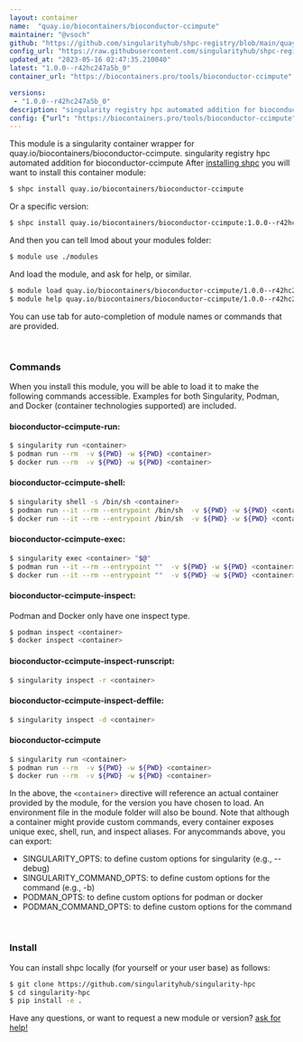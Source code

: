 ```yaml
---
layout: container
name:  "quay.io/biocontainers/bioconductor-ccimpute"
maintainer: "@vsoch"
github: "https://github.com/singularityhub/shpc-registry/blob/main/quay.io/biocontainers/bioconductor-ccimpute/container.yaml"
config_url: "https://raw.githubusercontent.com/singularityhub/shpc-registry/main/quay.io/biocontainers/bioconductor-ccimpute/container.yaml"
updated_at: "2023-05-16 02:47:35.210040"
latest: "1.0.0--r42hc247a5b_0"
container_url: "https://biocontainers.pro/tools/bioconductor-ccimpute"

versions:
 - "1.0.0--r42hc247a5b_0"
description: "singularity registry hpc automated addition for bioconductor-ccimpute"
config: {"url": "https://biocontainers.pro/tools/bioconductor-ccimpute", "maintainer": "@vsoch", "description": "singularity registry hpc automated addition for bioconductor-ccimpute", "latest": {"1.0.0--r42hc247a5b_0": "sha256:f40957655be9ef92a3730ac5d382e2d141bf2367267678d1c5550828efe394e0"}, "tags": {"1.0.0--r42hc247a5b_0": "sha256:f40957655be9ef92a3730ac5d382e2d141bf2367267678d1c5550828efe394e0"}, "docker": "quay.io/biocontainers/bioconductor-ccimpute"}
---
```


This module is a singularity container wrapper for quay.io/biocontainers/bioconductor-ccimpute.
singularity registry hpc automated addition for bioconductor-ccimpute
After [installing shpc](#install) you will want to install this container module:


```bash
$ shpc install quay.io/biocontainers/bioconductor-ccimpute
```

Or a specific version:

```bash
$ shpc install quay.io/biocontainers/bioconductor-ccimpute:1.0.0--r42hc247a5b_0
```

And then you can tell lmod about your modules folder:

```bash
$ module use ./modules
```

And load the module, and ask for help, or similar.

```bash
$ module load quay.io/biocontainers/bioconductor-ccimpute/1.0.0--r42hc247a5b_0
$ module help quay.io/biocontainers/bioconductor-ccimpute/1.0.0--r42hc247a5b_0
```

You can use tab for auto-completion of module names or commands that are provided.

<br>

### Commands

When you install this module, you will be able to load it to make the following commands accessible.
Examples for both Singularity, Podman, and Docker (container technologies supported) are included.

#### bioconductor-ccimpute-run:

```bash
$ singularity run <container>
$ podman run --rm  -v ${PWD} -w ${PWD} <container>
$ docker run --rm  -v ${PWD} -w ${PWD} <container>
```

#### bioconductor-ccimpute-shell:

```bash
$ singularity shell -s /bin/sh <container>
$ podman run --it --rm --entrypoint /bin/sh  -v ${PWD} -w ${PWD} <container>
$ docker run --it --rm --entrypoint /bin/sh  -v ${PWD} -w ${PWD} <container>
```

#### bioconductor-ccimpute-exec:

```bash
$ singularity exec <container> "$@"
$ podman run --it --rm --entrypoint ""  -v ${PWD} -w ${PWD} <container> "$@"
$ docker run --it --rm --entrypoint ""  -v ${PWD} -w ${PWD} <container> "$@"
```

#### bioconductor-ccimpute-inspect:

Podman and Docker only have one inspect type.

```bash
$ podman inspect <container>
$ docker inspect <container>
```

#### bioconductor-ccimpute-inspect-runscript:

```bash
$ singularity inspect -r <container>
```

#### bioconductor-ccimpute-inspect-deffile:

```bash
$ singularity inspect -d <container>
```



#### bioconductor-ccimpute

```bash
$ singularity run <container>
$ podman run --rm  -v ${PWD} -w ${PWD} <container>
$ docker run --rm  -v ${PWD} -w ${PWD} <container>
```


In the above, the `<container>` directive will reference an actual container provided
by the module, for the version you have chosen to load. An environment file in the
module folder will also be bound. Note that although a container
might provide custom commands, every container exposes unique exec, shell, run, and
inspect aliases. For anycommands above, you can export:

 - SINGULARITY_OPTS: to define custom options for singularity (e.g., --debug)
 - SINGULARITY_COMMAND_OPTS: to define custom options for the command (e.g., -b)
 - PODMAN_OPTS: to define custom options for podman or docker
 - PODMAN_COMMAND_OPTS: to define custom options for the command

<br>

### Install

You can install shpc locally (for yourself or your user base) as follows:

```bash
$ git clone https://github.com/singularityhub/singularity-hpc
$ cd singularity-hpc
$ pip install -e .
```

Have any questions, or want to request a new module or version? [ask for help!](https://github.com/singularityhub/singularity-hpc/issues)